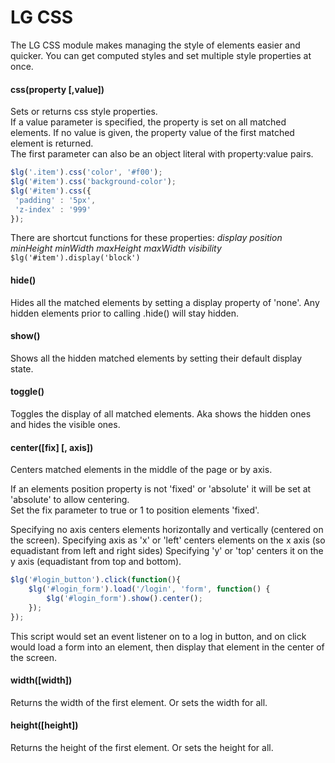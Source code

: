 LG CSS
===================
The LG CSS module makes managing the style of elements easier and quicker. You can get computed styles and set multiple style properties at once.

#### css(property [,value])
Sets or returns css style properties.   
If a value parameter is specified, the property is set on all matched elements. 
If no value is given, the property value of the first matched element is returned.   
The first parameter can also be an object literal with property:value pairs. 

```javascript
$lg('.item').css('color', '#f00');
$lg('#item').css('background-color');
$lg('#item').css({   
 'padding' : '5px',
 'z-index' : '999'
});
```   

There are shortcut functions for these properties: _display position minHeight minWidth maxHeight maxWidth visibility_
`$lg('#item').display('block')`

#### hide()
Hides all the matched elements by setting a display property of 'none'. 
Any hidden elements prior to calling .hide() will stay hidden.        

#### show() 
Shows all the hidden matched elements by setting their default display state.

#### toggle()  
Toggles the display of all matched elements.
Aka shows the hidden ones and hides the visible ones.     


#### center([fix] [, axis])    
Centers matched elements in the middle of the page or by axis. 

If an elements position property is not 'fixed' or 'absolute' it will be set at 'absolute' to allow centering.   
Set the fix parameter to true or 1 to position elements 'fixed'. 

Specifying no axis centers elements horizontally and vertically (centered on the screen). 
Specifying axis as 'x' or 'left' centers elements on the x axis (so equadistant from left and right sides)
Specifying 'y' or 'top' centers it on the y axis (equadistant from top and bottom).   

```javascript
$lg('#login_button').click(function(){
    $lg('#login_form').load('/login', 'form', function() {
        $lg('#login_form').show().center();
    });
});
```    
This script would set an event listener on to a log in button, and on click would load a form into an element, then display that element in the center of the screen.   

#### width([width])  
Returns the width of the first element. Or sets the width for all.

#### height([height])   
Returns the height of the first element. Or sets the height for all.



